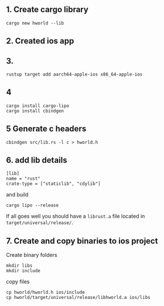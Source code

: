 ## 1. Create cargo library
```
cargo new hworld --lib
```

## 2. Created ios app

## 3.
```
rustup target add aarch64-apple-ios x86_64-apple-ios

```

## 4
```
cargo install cargo-lipo
cargo install cbindgen
```

## 5 Generate c headers
```
cbindgen src/lib.rs -l c > hworld.h
```

## 6. add lib details
```
[lib]
name = "rust"
crate-type = ["staticlib", "cdylib"]
```

and build 

```
cargo lipo --release
```

If all goes well you should have a `librust.a` file located in `target/universal/release/`.


## 7. Create and copy binaries to ios project
Create binary folders 
```
mkdir libs
mkdir include
```

copy files
```
cp hworld/hworld.h ios/include
cp hworld/target/universal/release/libhworld.a ios/libs
```